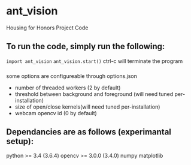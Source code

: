 # ant_vision
Housing for Honors Project Code

## To run the code, simply run the following:
`import ant_vision`
`ant_vision.start()`
ctrl-c will terminate the program

###
some options are configureable through options.json
- number of threaded workers (2 by default)
- threshold between background and foreground (will need tuned per-installation)
- size of open/close kernels(will need tuned per-installation)
- webcam opencv id (0 by default)

## Dependancies are as follows (experimantal setup):
python >= 3.4 (3.6.4)
opencv >= 3.0.0 (3.4.0)
numpy
matplotlib

